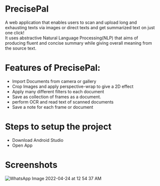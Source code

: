 # PrecisePal
A web application that enables users to scan and upload long and exhausting texts via images or direct texts and get summarized text on just one click!<br>
It uses abstractive Natural Language Processing(NLP) that aims of producing fluent and concise summary while giving overall meaning from the source text. <br>
# Features of PrecisePal:
* Import Documents from camera or gallery
* Crop Images and apply perspective-wrap to give a 2D effect
* Apply many different filters to each document
* Save as collection of frames as a document.
* perform OCR and read text of scanned documents
* Save a note for each frame or document
# Steps to setup the project
* Download Android Studio
* Open App

# Screenshots
![WhatsApp Image 2022-04-24 at 12 54 37 AM](https://user-images.githubusercontent.com/70585276/164943399-49c2aeb9-05c7-4da6-bc56-92ef121bd0aa.jpeg)

